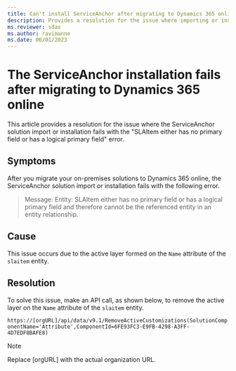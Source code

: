 ```yaml
---
title: Can't install ServiceAnchor after migrating to Dynamics 365 online
description: Provides a resolution for the issue where importing or installing the ServiceAnchor solution fails with an error after you migrate your on-premises solutions to Dynamics 365 online.
ms.reviewer: sdas
ms.author: ravimanne
ms.date: 06/01/2023
---
```

# The ServiceAnchor installation fails after migrating to Dynamics 365 online

This article provides a resolution for the issue where the ServiceAnchor solution import or installation fails with the "SLAItem either has no primary field or has a logical primary field" error.

## Symptoms

After you migrate your on-premises solutions to Dynamics 365 online, the ServiceAnchor solution import or installation fails with the following error.

> Message: Entity: SLAItem either has no primary field or has a logical primary field and therefore cannot be the referenced entity in an entity relationship.

## Cause

This issue occurs due to the active layer formed on the `Name` attribute of the `slaitem` entity.

## Resolution

To solve this issue, make an API call, as shown below, to remove the active layer on the `Name` attribute of the `slaitem` entity.

`https://[orgURL]/api/data/v9.1/RemoveActiveCustomizations(SolutionComponentName='Attribute',ComponentId=6FE93FC3-E9FB-4298-A3FF-4D7EDF8BAFE8)`

> [!NOTE]
> Replace [orgURL] with the actual organization URL.
